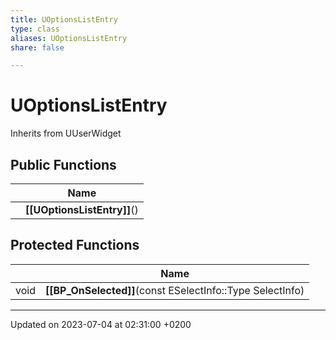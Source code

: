 ```yaml
---
title: UOptionsListEntry
type: class
aliases: UOptionsListEntry
share: false

---
```


# UOptionsListEntry





Inherits from UUserWidget

## Public Functions

|                | Name           |
| -------------- | -------------- |
| | **[[UOptionsListEntry]]**() |

## Protected Functions

|                | Name           |
| -------------- | -------------- |
| void | **[[BP_OnSelected]]**(const ESelectInfo::Type SelectInfo) |

-------------------------------

Updated on 2023-07-04 at 02:31:00 +0200